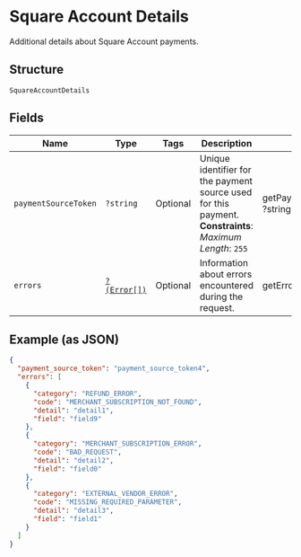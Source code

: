 
# Square Account Details

Additional details about Square Account payments.

## Structure

`SquareAccountDetails`

## Fields

| Name | Type | Tags | Description | Getter | Setter |
|  --- | --- | --- | --- | --- | --- |
| `paymentSourceToken` | `?string` | Optional | Unique identifier for the payment source used for this payment.<br>**Constraints**: *Maximum Length*: `255` | getPaymentSourceToken(): ?string | setPaymentSourceToken(?string paymentSourceToken): void |
| `errors` | [`?(Error[])`](../../doc/models/error.md) | Optional | Information about errors encountered during the request. | getErrors(): ?array | setErrors(?array errors): void |

## Example (as JSON)

```json
{
  "payment_source_token": "payment_source_token4",
  "errors": [
    {
      "category": "REFUND_ERROR",
      "code": "MERCHANT_SUBSCRIPTION_NOT_FOUND",
      "detail": "detail1",
      "field": "field9"
    },
    {
      "category": "MERCHANT_SUBSCRIPTION_ERROR",
      "code": "BAD_REQUEST",
      "detail": "detail2",
      "field": "field0"
    },
    {
      "category": "EXTERNAL_VENDOR_ERROR",
      "code": "MISSING_REQUIRED_PARAMETER",
      "detail": "detail3",
      "field": "field1"
    }
  ]
}
```

